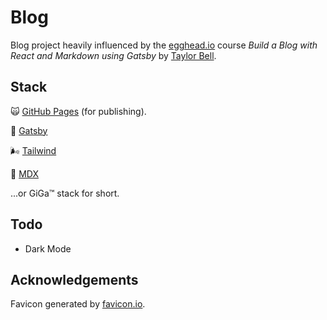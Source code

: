 # Blog

Blog project heavily influenced by the [egghead.io](https://egghead.io/) course _Build a Blog with React and Markdown using Gatsby_ by [Taylor Bell](https://github.com/tayiorbeii/).

## Stack

🙀 [GitHub Pages](https://pages.github.com/) (for publishing).

🎩 [Gatsby](https://www.gatsbyjs.org/)

🌬 [Tailwind](https://tailwindcss.com/)

📝 [MDX](https://mdxjs.com/)

...or GiGa™ stack for short.

## Todo

- Dark Mode

## Acknowledgements

Favicon generated by [favicon.io](https://favicon.io/).
